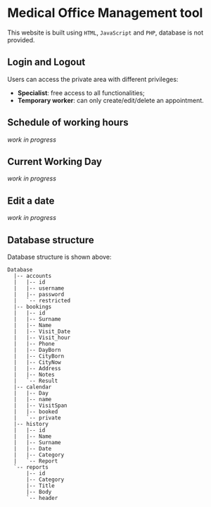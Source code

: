 # Medical Office Management tool
This website is built using `HTML`, `JavaScript` and `PHP`, database is not provided.   

## Login and Logout
Users can access the private area with different privileges:
 * **Specialist**: free access to all functionalities;
 * **Temporary worker**: can only create/edit/delete an appointment.  
## Schedule of working hours
*work in progress*
## Current Working Day
*work in progress*
## Edit a date  
*work in progress*
## Database structure 
Database structure is shown above: 

    Database 
      |-- accounts
      |   |-- id
      |   |-- username
      |   |-- password
      |   `-- restricted
      |-- bookings
      |   |-- id
      |   |-- Surname
      |   |-- Name
      |   |-- Visit_Date
      |   |-- Visit_hour
      |   |-- Phone
      |   |-- DayBorn
      |   |-- CityBorn
      |   |-- CityNow
      |   |-- Address
      |   |-- Notes
      |   `-- Result
      |-- calendar
      |   |-- Day
      |   |-- name
      |   |-- VisitSpan
      |   |-- booked
      |   `-- private
      |-- history
      |   |-- id
      |   |-- Name
      |   |-- Surname
      |   |-- Date
      |   |-- Category
      |   `-- Report
      `-- reports
          |-- id
          |-- Category
          |-- Title
          |-- Body
          `-- header
